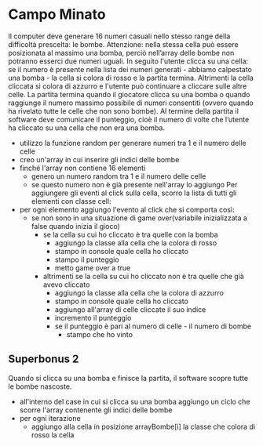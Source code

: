 # Campo Minato

Il computer deve generare 16 numeri casuali nello stesso range della difficoltà prescelta: le bombe.
Attenzione: nella stessa cella può essere posizionata al massimo una bomba, perciò nell’array delle bombe non potranno esserci due numeri uguali.
In seguito l'utente clicca su una cella: se il numero è presente nella lista dei numeri generati - abbiamo calpestato una bomba - la cella si colora di rosso e la partita termina. Altrimenti la cella cliccata si colora di azzurro e l'utente può continuare a cliccare sulle altre celle.
La partita termina quando il giocatore clicca su una bomba o quando raggiunge il numero massimo possibile di numeri consentiti (ovvero quando ha rivelato tutte le celle che non sono bombe).
Al termine della partita il software deve comunicare il punteggio, cioè il numero di volte che l’utente ha cliccato su una cella che non era una bomba.

- utilizzo la funzione random per generare numeri tra 1 e il numero delle celle
- creo un'array in cui inserire gli indici delle bombe
- finché l'array non contiene 16 elementi
  - genero un numero random tra 1 e il numero delle celle
  - se questo numero non è già presente nell'array lo aggiungo
    Per aggiungere gli eventi al click sulla cella, scorro la lista di tutti gli elementi con classe cell:
- per ogni elemento aggiungo l'evento al click che si comporta così:
  - se non sono in una situazione di game over(variabile inizializzata a false quando inizia il gioco)
    - se la cella su cui ho cliccato è tra quelle con la bomba
      - aggiungo la classe alla cella che la colora di rosso
      - stampo in console quale cella ho cliccato
      - stampo il punteggio
      - metto game over a true
    - altrimenti se la cella su cui ho cliccato non è tra quelle che già avevo cliccato
      - aggiungo la classe alla cella che la colora di azzurro
      - stampo in console quale cella ho cliccato
      - aggiungo all'array di celle cliccate il suo indice
      - incremento il punteggio
      - se il punteggio è pari al numero di celle - il numero di bombe
        - stampo che ho vinto

## Superbonus 2

Quando si clicca su una bomba e finisce la partita, il software scopre tutte le bombe nascoste.

- all'interno del case in cui si clicca su una bomba aggiungo un ciclo che scorre l'array contenente gli indici delle bombe
- per ogni iterazione
  - aggiungo alla cella in posizione arrayBombe[i] la classe che colora di rosso la cella
